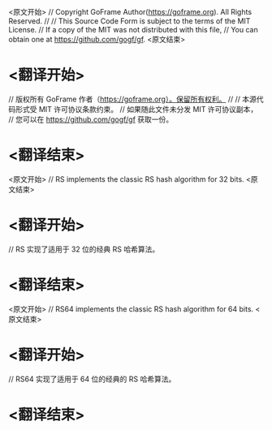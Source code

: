 
<原文开始>
// Copyright GoFrame Author(https://goframe.org). All Rights Reserved.
//
// This Source Code Form is subject to the terms of the MIT License.
// If a copy of the MIT was not distributed with this file,
// You can obtain one at https://github.com/gogf/gf.
<原文结束>

# <翻译开始>
// 版权所有 GoFrame 作者（https://goframe.org）。保留所有权利。
//
// 本源代码形式受 MIT 许可协议条款约束。
// 如果随此文件未分发 MIT 许可协议副本，
// 您可以在 https://github.com/gogf/gf 获取一份。
# <翻译结束>


<原文开始>
// RS implements the classic RS hash algorithm for 32 bits.
<原文结束>

# <翻译开始>
// RS 实现了适用于 32 位的经典 RS 哈希算法。
# <翻译结束>


<原文开始>
// RS64 implements the classic RS hash algorithm for 64 bits.
<原文结束>

# <翻译开始>
// RS64 实现了适用于 64 位的经典的 RS 哈希算法。
# <翻译结束>

